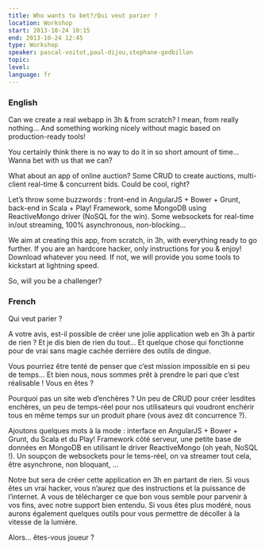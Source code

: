 ```yaml
---
title: Who wants to bet?/Qui veut parier ?
location: Workshop
start: 2013-10-24 10:15
end: 2013-10-24 12:45
type: Workshop
speaker: pascal-voitot,paul-dijou,stephane-godbillon
topic: 
level: 
language: fr
---
```


### English

Can we create a real webapp in 3h & from scratch? I mean, from really nothing... And something working nicely without magic based on production-ready tools! 

You certainly think there is no way to do it in so short amount of time... Wanna bet with us that we can?

What about an app of online auction? Some CRUD to create auctions, multi-client real-time & concurrent bids. Could be cool, right?

Let’s throw some buzzwords : front-end in AngularJS + Bower + Grunt, back-end in Scala + Play! Framework, some MongoDB using ReactiveMongo driver (NoSQL for the win). Some websockets for real-time in/out streaming, 100% asynchronous, non-blocking...

We aim at creating this app, from scratch, in 3h, with everything ready to go further. If you are an hardcore hacker, only instructions for you & enjoy! Download whatever you need. If not, we will provide you some tools to kickstart at lightning speed.

So, will you be a challenger?

### French


Qui veut parier ?

A votre avis, est-il possible de créer une jolie application web en 3h à partir de rien ? Et je dis bien de rien du tout... Et quelque chose qui fonctionne pour de vrai sans magie cachée derrière des outils de dingue.

Vous pourriez être tenté de penser que c’est mission impossible en si peu de temps... Et bien nous, nous sommes prêt à prendre le pari que c’est réalisable ! Vous en êtes ?

Pourquoi pas un site web d’enchères ? Un peu de CRUD pour créer lesdites enchères, un peu de temps-réel pour nos utilisateurs qui voudront enchérir tous en même temps sur un produit phare (vous avez dit concurrence ?).

Ajoutons quelques mots à la mode : interface en AngularJS + Bower + Grunt, du Scala et du Play! Framework côté serveur, une petite base de données en MongoDB en utilisant le driver ReactiveMongo (oh yeah, NoSQL !). Un soupçon de websockets pour le tems-réel, on va streamer tout cela, être asynchrone, non bloquant, …

Notre but sera de créer cette application en 3h en partant de rien. Si vous êtes un vrai hacker, vous n’aurez que des instructions et la puissance de l’internet. A vous de télécharger ce que bon vous semble pour parvenir à vos fins, avec notre support bien entendu. Si vous êtes plus modéré, nous aurons également quelques outils pour vous permettre de décoller à la vitesse de la lumière.

Alors... êtes-vous joueur ?
